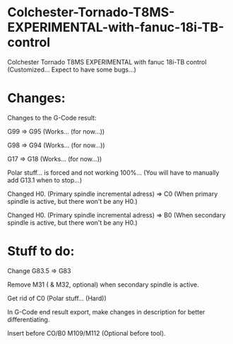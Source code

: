 # Colchester-Tornado-T8MS-EXPERIMENTAL-with-fanuc-18i-TB-control

Colchester Tornado T8MS EXPERIMENTAL with fanuc 18i-TB control (Customized... Expect to have some bugs...)

# Changes:

Changes to the G-Code result:

G99 => G95 (Works... (for now...))

G98 => G94 (Works... (for now...))

G17 => G18 (Works... (for now...))

Polar stuff... is forced and not working 100%... (You will have to manually add G13.1 when to stop...)

Changed H0. (Primary spindle incremental adress) => C0 (When primary spindle is active, but there won't be any H0.)

Changed H0. (Primary spindle incremental adress) => B0 (When secondary spindle is active, but there won't be any H0.)

# Stuff to do:

Change G83.5 => G83

Remove M31 ( & M32, optional) when secondary spindle is active.

Get rid of C0 (Polar stuff... (Hard))

In G-Code end result export, make changes in description for better differentiating.

Insert before CO/B0 M109/M112 (Optional before tool).



